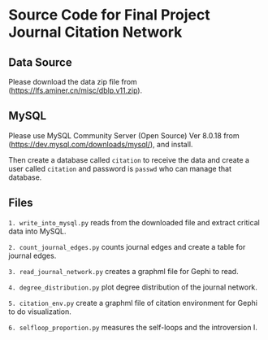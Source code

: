 # Source Code for Final Project Journal Citation Network

## Data Source

Please download the data zip file from (https://lfs.aminer.cn/misc/dblp.v11.zip).

## MySQL

Please use MySQL Community Server (Open Source) Ver 8.0.18 from (https://dev.mysql.com/downloads/mysql/), and install.

Then create a database called `citation` to receive the data and create a user called `citation` and password is `passwd` who can manage that database.

## Files

`1. write_into_mysql.py` reads from the downloaded file and extract critical data into MySQL.

`2. count_journal_edges.py` counts journal edges and create a table for journal edges.

`3. read_journal_network.py` creates a graphml file for Gephi to read.

`4. degree_distribution.py` plot degree distribution of the journal network.

`5. citation_env.py` create a graphml file of citation environment for Gephi to do visualization.

`6. selfloop_proportion.py` measures the self-loops and the introversion I.
 
